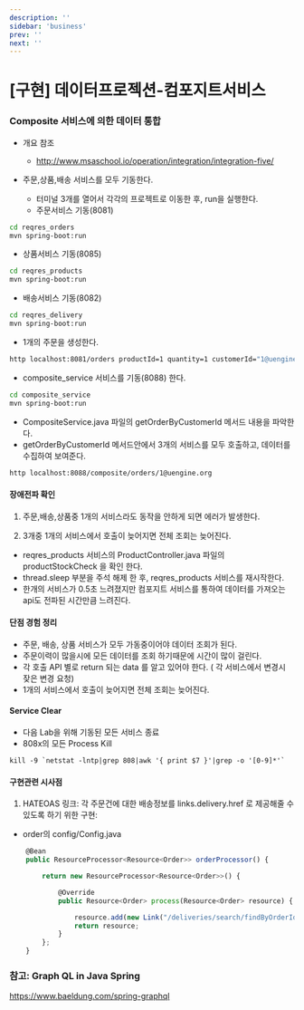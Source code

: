 ```yaml
---
description: ''
sidebar: 'business'
prev: ''
next: ''
---
```


# [구현] 데이터프로젝션-컴포지트서비스

### Composite 서비스에 의한 데이터 통합
- 개요 참조
    - http://www.msaschool.io/operation/integration/integration-five/

- 주문,상품,배송 서비스를 모두 기동한다.
	- 터미널 3개를 열어서 각각의 프로젝트로 이동한 후, run을 실행한다.
	- 주문서비스 기동(8081)
```sh
cd reqres_orders
mvn spring-boot:run
```
- 상품서비스 기동(8085)
```sh
cd reqres_products
mvn spring-boot:run
```
- 배송서비스 기동(8082)
```sh
cd reqres_delivery
mvn spring-boot:run
```  
	
- 1개의 주문을 생성한다.
```sh
http localhost:8081/orders productId=1 quantity=1 customerId="1@uengine.org"
```
- composite_service 서비스를 기동(8088) 한다.
```sh
cd composite_service
mvn spring-boot:run
```
- CompositeService.java 파일의 getOrderByCustomerId 메서드 내용을 파악한다.
- getOrderByCustomerId 메서드안에서 3개의 서비스를 모두 호출하고, 데이터를 수집하여 보여준다.
```sh
http localhost:8088/composite/orders/1@uengine.org
```
#### 장애전파 확인
1. 주문,배송,상품중 1개의 서비스라도 동작을 안하게 되면 에러가 발생한다.  

2. 3개중 1개의 서비스에서 호출이 늦어지면 전체 조회는 늦어진다.  

- reqres_products 서비스의 ProductController.java 파일의 productStockCheck 을 확인 한다.
- thread.sleep 부분을 주석 해제 한 후, reqres_products 서비스를 재시작한다.
- 한개의 서비스가 0.5초 느려졌지만 컴포지트 서비스를 통하여 데이터를 가져오는 api도 전파된 시간만큼 느려진다.

#### 단점 경험 정리
- 주문, 배송, 상품 서비스가 모두 가동중이어야 데이터 조회가 된다.
- 주문이력이 많을시에 모든 데이터를 조회 하기때문에 시간이 많이 걸린다.
- 각 호출 API 별로 return 되는 data 를 알고 있어야 한다. ( 각 서비스에서 변경시 잦은 변경 요청)
- 1개의 서비스에서 호출이 늦어지면 전체 조회는 늦어진다.

#### Service Clear
- 다음 Lab을 위해 기동된 모든 서비스 종료
- 808x의 모든 Process Kill
```
kill -9 `netstat -lntp|grep 808|awk '{ print $7 }'|grep -o '[0-9]*'`
```

#### 구현관련 시사점
1. HATEOAS 링크: 각 주문건에 대한 배송정보를 links.delivery.href 로 제공해줄 수 있도록 하기 위한 구현:

- order의 config/Config.java
```javascript
	@Bean
	public ResourceProcessor<Resource<Order>> orderProcessor() {

		return new ResourceProcessor<Resource<Order>>() {

			@Override
			public Resource<Order> process(Resource<Order> resource) {

				resource.add(new Link("/deliveries/search/findByOrderIdOrderByDeliveryIdDesc?orderId=" + resource.getContent().getId(), "delivery"));
				return resource;
			}
		};
	}
```

### 참고: Graph QL in Java Spring

https://www.baeldung.com/spring-graphql